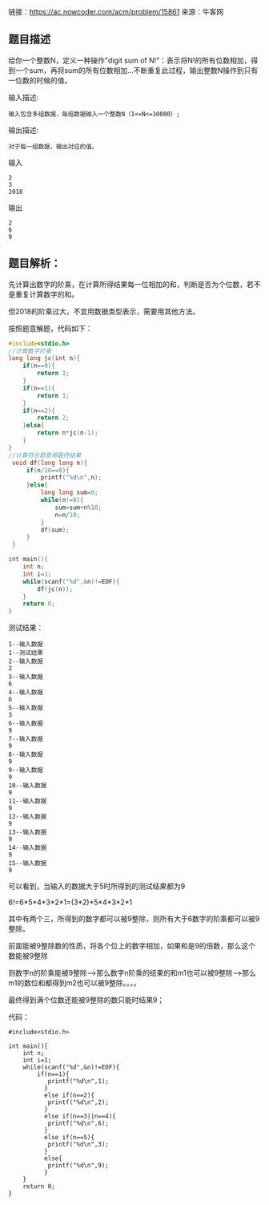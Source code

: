 链接：https://ac.nowcoder.com/acm/problem/15861
来源：牛客网



## 题目描述                    

给你一个整数N，定义一种操作"digit sum of N!"：表示将N!的所有位数相加，得到一个sum，再将sum的所有位数相加...不断重复此过程，输出整数N操作到只有一位数的时候的值。

输入描述:

```
输入包含多组数据，每组数据输入一个整数N（1<=N<=10000）;
```

输出描述:

```
对于每一组数据，输出对应的值。
```

输入

```
2
3
2018
```

输出

```
2
6
9
```

## 题目解析：

先计算出数字的阶乘，在计算所得结果每一位相加的和，判断是否为个位数，若不是重复计算数字的和。

但2018的阶乘过大，不宜用数据类型表示，需要用其他方法。

按照题意解题，代码如下：

```c
#include<stdio.h>
//计算数字阶乘
long long jc(int n){
    if(n==0){
        return 1;
    }
    if(n==1){
        return 1;
    }
    if(n==2){
        return 2;
    }else{
        return n*jc(n-1);
    }
}
//计算符合题意得最终结果
 void df(long long n){
     if(n/10==0){
         printf("%d\n",n);
     }else{
         long long sum=0;
         while(n!=0){
             sum=sum+n%10;
             n=n/10;
         }
         df(sum);
     }
 }

int main(){
    int n;
    int i=1;
    while(scanf("%d",&n)!=EOF){
		df(jc(n));
    }
    return 0;
}
```

测试结果：

```
1--输入数据
1--测试结果
2--输入数据
2
3--输入数据
6
4--输入数据
6
5--输入数据
3
6--输入数据
9
7--输入数据
9
8--输入数据
9
9--输入数据
9
10--输入数据
9
11--输入数据
9
12--输入数据
9
13--输入数据
9
14--输入数据
9
15--输入数据
9
```

可以看到，当输入的数据大于5时所得到的测试结果都为9

6!=6\*5\*4\*3\*2\*1=(3\*2)\*5\*4\*3\*2\*1

其中有两个三，所得到的数字都可以被9整除，则所有大于6数字的阶乘都可以被9整除。

前面能被9整除数的性质，将各个位上的数字相加，如果和是9的倍数，那么这个数能被9整除

则数字n的阶乘能被9整除-->那么数字n阶乘的结果的和m1也可以被9整除-->那么m1的数位和都得到m2也可以被9整除。。。。

最终得到满个位数还能被9整除的数只能时结果9；

代码：

```
#include<stdio.h>

int main(){
    int n;
    int i=1;
    while(scanf("%d",&n)!=EOF){
        if(n==1){
           printf("%d\n",1);
          }
          else if(n==2){
           printf("%d\n",2);
          }
          else if(n==3||n==4){
           printf("%d\n",6);
          }
          else if(n==5){
           printf("%d\n",3);
          }
          else{
           printf("%d\n",9);
          }
    }
    return 0;
} 
```

